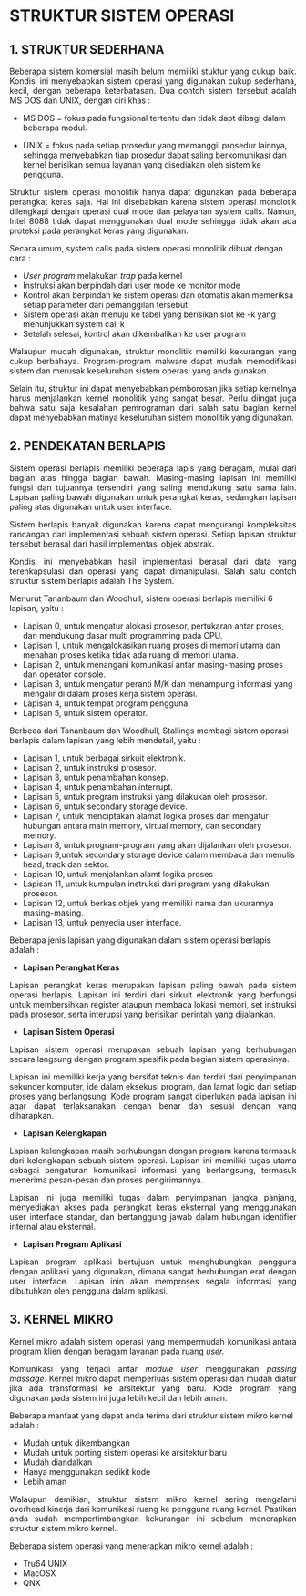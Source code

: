 # **STRUKTUR SISTEM OPERASI**
## **1. STRUKTUR SEDERHANA**
<p align="justify">Beberapa sistem komersial masih belum memiliki stuktur yang cukup baik. Kondisi ini menyebabkan sistem operasi yang digunakan cukup sederhana, kecil, dengan beberapa keterbatasan. Dua contoh sistem tersebut adalah MS DOS dan UNIX, dengan ciri khas :

* MS DOS = fokus pada fungsional tertentu dan tidak dapt dibagi dalam beberapa modul.

* UNIX = fokus pada setiap prosedur yang memanggil prosedur lainnya, sehingga menyebabkan tiap prosedur dapat saling berkomunikasi dan kernel berisikan semua layanan yang disediakan oleh sistem ke pengguna.

<p align="justify">Struktur sistem operasi monolitik hanya dapat digunakan pada beberapa perangkat keras saja. Hal ini disebabkan karena sistem operasi monolotik dilengkapi dengan operasi dual mode dan pelayanan system calls. Namun, Intel 8088 tidak dapat menggunakan dual mode sehingga tidak akan ada proteksi pada perangkat keras yang digunakan.

Secara umum, system calls pada sistem operasi monolitik dibuat dengan cara :

* <i>User program</i> melakukan <i>trap</i> pada kernel
* Instruksi akan berpindah dari user mode ke monitor mode
* Kontrol akan berpindah ke sistem operasi dan otomatis akan memeriksa setiap parameter dari pemanggilan tersebut
* Sistem operasi akan menuju ke tabel yang berisikan slot ke -k yang menunjukkan system call k
* Setelah selesai, kontrol akan dikembalikan ke user program

<p align="justify">Walaupun mudah digunakan, struktur monolitik memiliki kekurangan yang cukup berbahaya. Program-program malware dapat mudah memodifikasi sistem dan merusak keseluruhan sistem operasi yang anda gunakan.

<p align="justify">Selain itu, struktur ini dapat menyebabkan pemborosan jika setiap kernelnya harus menjalankan kernel monolitik yang sangat besar. Perlu diingat juga bahwa satu saja kesalahan pemrograman dari salah satu bagian kernel dapat menyebabkan matinya keseluruhan sistem monolitik yang digunakan.

## **2. PENDEKATAN BERLAPIS**
<p align="justify">Sistem operasi berlapis memiliki beberapa lapis yang beragam, mulai dari bagian atas hingga bagian bawah. Masing-masing lapisan ini memiliki fungsi dan tujuannya tersendiri yang saling mendukung satu sama lain. Lapisan paling bawah digunakan untuk perangkat keras, sedangkan lapisan paling atas digunakan untuk user interface.

<p align="justify">Sistem berlapis banyak digunakan karena dapat mengurangi kompleksitas rancangan dari implementasi sebuah sistem operasi. Setiap lapisan struktur tersebut berasal dari hasil implementasi objek abstrak.

<p align="justify">Kondisi ini menyebabkan hasil implementasi berasal dari data yang terenkapsulasi dan operasi yang dapat dimanipulasi. Salah satu contoh struktur sistem berlapis adalah The System.

Menurut Tananbaum dan Woodhull, sistem operasi berlapis memiliki 6 lapisan, yaitu :
* Lapisan 0, untuk mengatur alokasi prosesor, pertukaran antar proses, dan mendukung dasar multi programming pada CPU.
* Lapisan 1, untuk mengalokasikan ruang proses di memori utama dan menahan proses ketika tidak ada ruang di memori utama.
* Lapisan 2, untuk menangani komunikasi antar masing-masing proses dan operator console.
* Lapisan 3, untuk mengatur peranti M/K dan menampung informasi yang mengalir di dalam proses kerja sistem operasi.
* Lapisan 4, untuk tempat program pengguna.
* Lapisan 5, untuk sistem operator.

Berbeda dari Tananbaum dan Woodhull, Stallings membagi sistem operasi berlapis dalam lapisan yang lebih mendetail, yaitu :
* Lapisan 1, untuk berbagai sirkuit elektronik.
* Lapisan 2, untuk instruksi prosesor.
* Lapisan 3, untuk penambahan konsep.
* Lapisan 4, untuk penambahan interrupt.
* Lapisan 5, untuk program instruksi yang dilakukan oleh prosesor.
* Lapisan 6, untuk secondary storage device.
* Lapisan 7, untuk menciptakan alamat logika proses dan mengatur hubungan antara main memory, virtual memory, dan secondary memory.
* Lapisan 8, untuk program-program yang akan dijalankan oleh prosesor.
* Lapisan 9,untuk secondary storage device dalam membaca dan menulis head, track dan sektor.
* Lapisan 10, untuk menjalankan alamt logika proses
* Lapisan 11, untuk kumpulan instruksi dari program yang dilakukan prosesor.
* Lapisan 12, untuk berkas objek yang memiliki nama dan ukurannya masing-masing.
* Lapisan 13, untuk penyedia user interface.

Beberapa jenis lapisan yang digunakan dalam sistem operasi berlapis adalah :

* **Lapisan Perangkat Keras**

<p align="justify">Lapisan perangkat keras merupakan lapisan paling bawah pada sistem operasi berlapis. Lapisan ini terdiri dari sirkuit elektronik yang berfungsi untuk membersihkan register ataupun membaca lokasi memori, set instruksi pada prosesor, serta interupsi yang berisikan perintah yang dijalankan.

* **Lapisan Sistem Operasi**

<p align="justify">Lapisan sistem operasi merupakan sebuah lapisan yang berhubungan secara langsung dengan program spesifik pada bagian sistem operasinya.

<p align="justify">Lapisan ini memiliki kerja yang bersifat teknis dan terdiri dari penyimpanan sekunder komputer, ide dalam eksekusi program, dan lamat logic dari setiap proses yang berlangsung. Kode program sangat diperlukan pada lapisan ini agar dapat terlaksanakan dengan benar dan sesuai dengan yang diharapkan.

* **Lapisan Kelengkapan**

<p align="justify">Lapisan kelengkapan masih berhubungan dengan program karena termasuk dari kelengkapan sebuah sistem operasi. Lapisan ini memiliki tugas utama sebagai pengaturan komunikasi informasi yang berlangsung, termasuk menerima pesan-pesan dan proses pengirimannya.

<p align="justify">Lapisan ini juga memiliki tugas dalam penyimpanan jangka panjang, menyediakan akses pada perangkat keras eksternal yang menggunakan user interface standar, dan bertanggung jawab dalam hubungan identifier internal atau eksternal.

* **Lapisan Program Aplikasi**

<p align="justify">Lapisan program aplikasi bertujuan untuk menghubungkan pengguna dengan aplikasi yang digunakan, dimana sangat berhubungan erat dengan user interface. Lapisan inin akan memproses segala informasi yang dibutuhkan oleh pengguna dalam aplikasi.

## **3. KERNEL MIKRO**
<p align="justify">Kernel mikro adalah sistem operasi yang mempermudah komunikasi antara program klien dengan beragam layanan pada ruang <i>user.</i>

<p align="justify">Komunikasi yang terjadi antar <i>module user</i> menggunakan <i>passing massage</i>. Kernel mikro dapat memperluas sistem operasi dan mudah diatur jika ada transformasi ke arsitektur yang baru. Kode program yang digunakan pada sistem ini juga lebih kecil dan lebih aman.

Beberapa manfaat yang dapat anda terima dari struktur sistem mikro kernel adalah :

* Mudah untuk dikembangkan
* Mudah untuk porting sistem operasi ke arsitektur baru
* Mudah diandalkan
* Hanya menggunakan sedikit kode
* Lebih aman

<p align="justify">Walaupun demikian, struktur sistem mikro kernel sering mengalami overhead kinerja dari komunikasi ruang ke pengguna ruang kernel. Pastikan anda sudah mempertimbangkan kekurangan ini sebelum menerapkan struktur sistem mikro kernel.

Beberapa sistem operasi yang menerapkan mikro kernel adalah :

* Tru64 UNIX
* MacOSX
* QNX